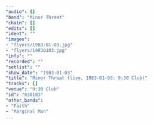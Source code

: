 ```yaml
---
"audio": {}
"band": "Minor Threat"
"chain": []
"edits": []
"ident": ""
"images":
- "flyers/1983-01-03.jpg"
- "flyers/19830103.jpg"
"info": ""
"recorded": ""
"setlist": ""
"show_date": "1983-01-03"
"title": "Minor Threat (live, 1983-01-03: 9:30 Club)"
"tracks": []
"venue": "9:30 Club"
"id": "830103"
"other_bands":
- "Faith"
- "Marginal Man"
...
```

